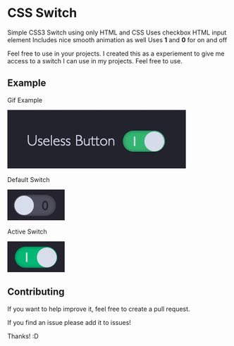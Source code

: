 # CSS Switch
Simple CSS3 Switch using only HTML and CSS
Uses checkbox HTML input element
Includes nice smooth animation as well
Uses **1** and **0** for on and off

Feel free to use in your projects.  I created this as a experiement to give me access to a switch I can use in my projects.  Feel free to use.

## Example
Gif Example

![Switch Example](./images/example.gif)

Default Switch

![Default Switch](./images/default-switch.png)

Active Switch

![Active Switch](./images/active-switch.png)

## Contributing
If you want to help improve it, feel free to create a pull request. 

If you find an issue please add it to issues!  

Thanks! :D

